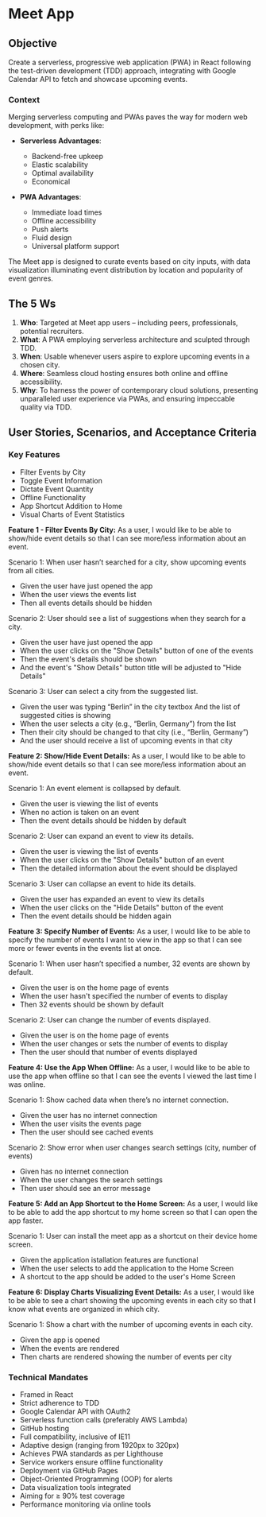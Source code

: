# Meet App

## Objective
Create a serverless, progressive web application (PWA) in React following the test-driven development (TDD) approach, integrating with Google Calendar API to fetch and showcase upcoming events.

### Context
Merging serverless computing and PWAs paves the way for modern web development, with perks like:

- **Serverless Advantages**: 
    - Backend-free upkeep
    - Elastic scalability
    - Optimal availability
    - Economical
    
- **PWA Advantages**: 
    - Immediate load times
    - Offline accessibility
    - Push alerts
    - Fluid design
    - Universal platform support

The Meet app is designed to curate events based on city inputs, with data visualization illuminating event distribution by location and popularity of event genres.

## The 5 Ws
1. **Who**: Targeted at Meet app users – including peers, professionals, potential recruiters.
2. **What**: A PWA employing serverless architecture and sculpted through TDD.
3. **When**: Usable whenever users aspire to explore upcoming events in a chosen city.
4. **Where**: Seamless cloud hosting ensures both online and offline accessibility.
5. **Why**: To harness the power of contemporary cloud solutions, presenting unparalleled user experience via PWAs, and ensuring impeccable quality via TDD.

## User Stories, Scenarios, and Acceptance Criteria

### Key Features

- Filter Events by City
- Toggle Event Information
- Dictate Event Quantity
- Offline Functionality
- App Shortcut Addition to Home
- Visual Charts of Event Statistics

**Feature 1 - Filter Events By City:** As a user, I would like to be able to show/hide event details so that I can see more/less information about an event.

Scenario 1: When user hasn’t searched for a city, show upcoming events from all cities.
- Given the user have just opened the app
- When the user views the events list
- Then all events details should be hidden

Scenario 2: User should see a list of suggestions when they search for a city.
- Given the user have just opened the app
- When the user clicks on the "Show Details" button of one of the events
- Then the event's details should be shown
- And the event's "Show Details" button title will be adjusted to "Hide Details"

Scenario 3: User can select a city from the suggested list.
- Given the user was typing “Berlin” in the city textbox And the list of suggested cities is showing
- When the user selects a city (e.g., “Berlin, Germany”) from the list
- Then their city should be changed to that city (i.e., “Berlin, Germany”)
- And the user should receive a list of upcoming events in that city
 
**Feature 2: Show/Hide Event Details:** As a user, I would like to be able to show/hide event details so that I can see more/less
information about an event. 

Scenario 1: An event element is collapsed by default.
- Given the user is viewing the list of events
- When no action is taken on an event
- Then the event details should be hidden by default 

Scenario 2: User can expand an event to view its details.  
- Given the user is viewing the list of events
- When the user clicks on the "Show Details" button of an event
- Then the detailed information about the event should be displayed 

Scenario 3: User can collapse an event to hide its details.
- Given the user has expanded an event to view its details
- When the user clicks on the "Hide Details" button of the event
- Then the event details should be hidden again

**Feature 3: Specify Number of Events:** As a user, I would like to be able to specify the number of events I want to view in the app so
that I can see more or fewer events in the events list at once.

Scenario 1: When user hasn’t specified a number, 32 events are shown by default.
- Given the user is on the home page of events
- When the user hasn't specified the number of events to display
- Then 32 events should be shown by default

Scenario 2: User can change the number of events displayed.
- Given the user is on the home page of events
- When the user changes or sets the number of events to display
- Then the user should that number of events displayed

**Feature 4: Use the App When Offline:** As a user, I would like to be able to use the app when offline so that I can see the events I
viewed the last time I was online.

Scenario 1: Show cached data when there’s no internet connection. 
- Given the user has no internet connection
- When the user visits the events page  
- Then the user should see cached events

Scenario 2: Show error when user changes search settings (city, number of events)  
- Given has no internet connection  
- When the user changes the search settings  
- Then user should see an error message

**Feature 5: Add an App Shortcut to the Home Screen:** As a user, I would like to be able to add the app shortcut to my home screen so that I can open the app faster.

Scenario 1: User can install the meet app as a shortcut on their device home screen.
- Given the application istallation features are functional
- When the user selects to add the application to the Home Screen
- A shortcut to the app should be added to the user's Home Screen  

**Feature 6: Display Charts Visualizing Event Details:** As a user, I would like to be able to see a chart showing the upcoming events in each city so that I know what events are organized in which city.

Scenario 1: Show a chart with the number of upcoming events in each city.
- Given the app is opened  
- When the events are rendered
- Then charts are rendered showing the number of events per city


### Technical Mandates

- Framed in React
- Strict adherence to TDD
- Google Calendar API with OAuth2
- Serverless function calls (preferably AWS Lambda)
- GitHub hosting
- Full compatibility, inclusive of IE11
- Adaptive design (ranging from 1920px to 320px)
- Achieves PWA standards as per Lighthouse
- Service workers ensure offline functionality
- Deployment via GitHub Pages
- Object-Oriented Programming (OOP) for alerts
- Data visualization tools integrated
- Aiming for ≥ 90% test coverage
- Performance monitoring via online tools